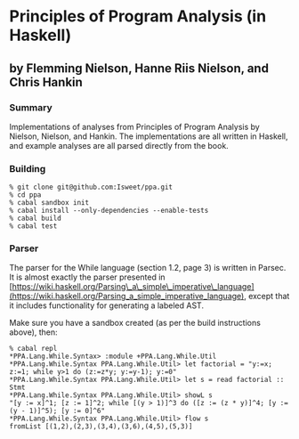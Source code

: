 # Principles of Program Analysis (in Haskell)
## by Flemming Nielson, Hanne Riis Nielson, and Chris Hankin

### Summary

Implementations of analyses from Principles of Program Analysis by Nielson, Nielson, and Hankin.
The implementations are all written in Haskell, and example analyses are all parsed directly from the
book.

### Building

    % git clone git@github.com:Isweet/ppa.git
    % cd ppa
    % cabal sandbox init
    % cabal install --only-dependencies --enable-tests
    % cabal build
    % cabal test

### Parser

The parser for the While language (section 1.2, page 3) is written in Parsec. It is almost exactly
the parser presented in [https://wiki.haskell.org/Parsing\_a\_simple\_imperative\_language](https://wiki.haskell.org/Parsing_a_simple_imperative_language),
except that it includes functionality for generating a labeled AST.

Make sure you have a sandbox created (as per the build instructions above), then:

    % cabal repl
    *PPA.Lang.While.Syntax> :module +PPA.Lang.While.Util
    *PPA.Lang.While.Syntax PPA.Lang.While.Util> let factorial = "y:=x; z:=1; while y>1 do (z:=z*y; y:=y-1); y:=0"
    *PPA.Lang.While.Syntax PPA.Lang.While.Util> let s = read factorial :: Stmt
    *PPA.Lang.While.Syntax PPA.Lang.While.Util> showL s
    "[y := x]^1; [z := 1]^2; while [(y > 1)]^3 do ([z := (z * y)]^4; [y := (y - 1)]^5); [y := 0]^6"
    *PPA.Lang.While.Syntax PPA.Lang.While.Util> flow s
    fromList [(1,2),(2,3),(3,4),(3,6),(4,5),(5,3)]
